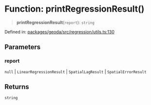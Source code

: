 # Function: printRegressionResult()

> **printRegressionResult**(`report`): `string`

Defined in: [packages/geoda/src/regression/utils.ts:130](https://github.com/GeoDaCenter/openassistant/blob/2c7e2a603db0fcbd6603996e5ea15006191c5f7f/packages/geoda/src/regression/utils.ts#L130)

## Parameters

### report

`null` | `LinearRegressionResult` | `SpatialLagResult` | `SpatialErrorResult`

## Returns

`string`
